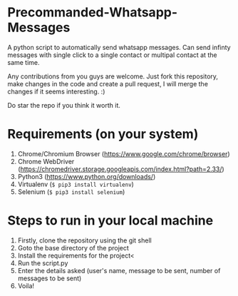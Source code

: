 # Precommanded-Whatsapp-Messages
 A python script to automatically send whatsapp messages.
 Can send infinty messages with single click to a single contact or multipal contact at the same time.



Any contributions from you guys are welcome. Just fork this repository, make changes in the code and create a pull request, I will merge the changes if it seems interesting. :)

Do star the repo if you think it worth it.

# Requirements (on your system)
1. Chrome/Chromium Browser (https://www.google.com/chrome/browser)
2. Chrome WebDriver (https://chromedriver.storage.googleapis.com/index.html?path=2.33/)
3. Python3 (https://www.python.org/downloads/)
4. Virtualenv (<code>$ pip3 install virtualenv</code>)
5. Selenium (<code>$ pip3 install selenium</code>)

# Steps to run in your local machine
1. Firstly, clone the repository using the git shell
2. Goto the base directory of the project
4. Install the requirements for the project<
5. Run the script.py
6. Enter the details asked (user's name, message to be sent, number of messages to be sent)
7. Voila!

